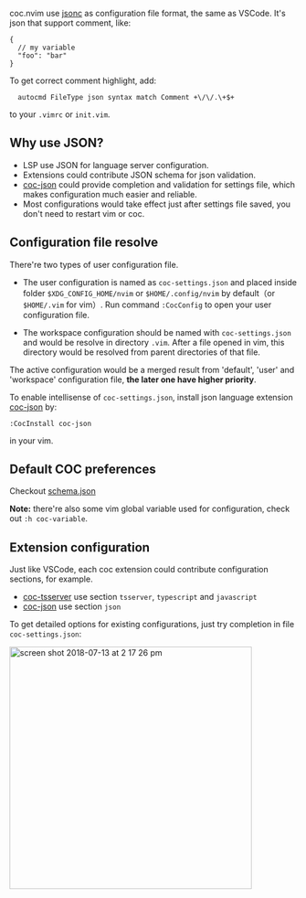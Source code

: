 coc.nvim use [jsonc](https://code.visualstudio.com/docs/languages/json) as configuration file format, the same as VSCode.
It's json that support comment, like:

``` jsonc
{
  // my variable
  "foo": "bar"
}
```

To get correct comment highlight, add:
``` vim
  autocmd FileType json syntax match Comment +\/\/.\+$+
```
to your `.vimrc` or `init.vim`.

## Why use JSON?

* LSP use JSON for language server configuration.
* Extensions could contribute JSON schema for json validation.
* [coc-json](https://github.com/neoclide/coc-json) could provide completion and validation for settings file, which makes configuration much easier and reliable.
* Most configurations would take effect just after settings file saved, you don't need to restart vim or coc.

## Configuration file resolve

There're two types of user configuration file.

* The user configuration is named as `coc-settings.json` and placed inside folder `$XDG_CONFIG_HOME/nvim` or `$HOME/.config/nvim` by default（or `$HOME/.vim` for vim）. Run command `:CocConfig` to open your user configuration file. 

* The workspace configuration should be named with `coc-settings.json` and would be resolve in directory `.vim`. 
After a file opened in vim, this directory would be resolved from parent directories of that file.

The active configuration would be a merged result from 'default', 'user' and 'workspace' configuration file, **the later one have higher priority**.

To enable intellisense of `coc-settings.json`, install json language extension [coc-json](https://github.com/neoclide/coc-json) by:
```
:CocInstall coc-json
```
in your vim.

## Default COC preferences

Checkout [schema.json](https://github.com/neoclide/coc.nvim/blob/master/data/schema.json)

**Note:** there're also some vim global variable used for configuration, check out `:h coc-variable`.

## Extension configuration

Just like VSCode, each coc extension could contribute configuration sections, for example.

* [coc-tsserver](https://github.com/neoclide/coc-tsserver) use section `tsserver`, `typescript` and `javascript`
* [coc-json](https://github.com/neoclide/coc-json) use section `json`

To get detailed options for existing configurations, just try completion in file `coc-settings.json`:

<img width="424" alt="screen shot 2018-07-13 at 2 17 26 pm" src="https://user-images.githubusercontent.com/251450/42675689-c9eb04e2-86a7-11e8-94b8-792f247a7394.png">